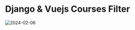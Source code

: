 # Django & Vuejs Courses Filter
![2024-02-06](https://github.com/AbdullahBakir97/Vue-Store/assets/127149804/c99c62c2-68fc-4c1e-b901-d18ff31f4f1c)
